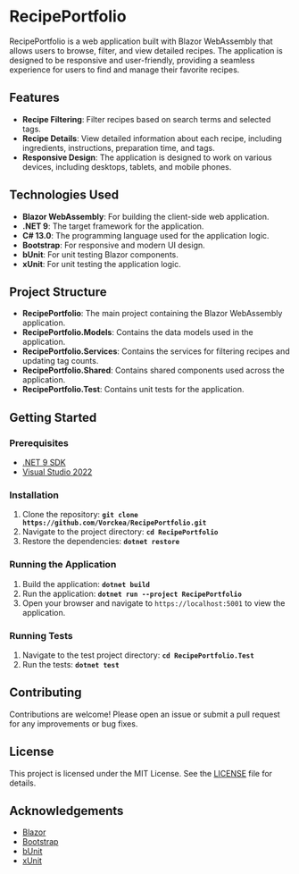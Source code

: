 # RecipePortfolio

RecipePortfolio is a web application built with Blazor WebAssembly that allows users to browse, filter, and view detailed recipes. The application is designed to be responsive and user-friendly, providing a seamless experience for users to find and manage their favorite recipes.

## Features

- **Recipe Filtering**: Filter recipes based on search terms and selected tags.
- **Recipe Details**: View detailed information about each recipe, including ingredients, instructions, preparation time, and tags.
- **Responsive Design**: The application is designed to work on various devices, including desktops, tablets, and mobile phones.

## Technologies Used

- **Blazor WebAssembly**: For building the client-side web application.
- **.NET 9**: The target framework for the application.
- **C# 13.0**: The programming language used for the application logic.
- **Bootstrap**: For responsive and modern UI design.
- **bUnit**: For unit testing Blazor components.
- **xUnit**: For unit testing the application logic.

## Project Structure

- **RecipePortfolio**: The main project containing the Blazor WebAssembly application.
- **RecipePortfolio.Models**: Contains the data models used in the application.
- **RecipePortfolio.Services**: Contains the services for filtering recipes and updating tag counts.
- **RecipePortfolio.Shared**: Contains shared components used across the application.
- **RecipePortfolio.Test**: Contains unit tests for the application.

## Getting Started

### Prerequisites

- [.NET 9 SDK](https://dotnet.microsoft.com/download/dotnet/9.0)
- [Visual Studio 2022](https://visualstudio.microsoft.com/vs/)

### Installation

1. Clone the repository: **`git clone https://github.com/Vorckea/RecipePortfolio.git`**
2. Navigate to the project directory: **`cd RecipePortfolio`**
3. Restore the dependencies: **`dotnet restore`**

### Running the Application

1. Build the application: **`dotnet build`**
2. Run the application: **`dotnet run --project RecipePortfolio`**
3. Open your browser and navigate to `https://localhost:5001` to view the application.

### Running Tests
1. Navigate to the test project directory: **`cd RecipePortfolio.Test`**
2. Run the tests: **`dotnet test`**

## Contributing

Contributions are welcome! Please open an issue or submit a pull request for any improvements or bug fixes.

## License

This project is licensed under the MIT License. See the [LICENSE](LICENSE) file for details.

## Acknowledgements

- [Blazor](https://dotnet.microsoft.com/apps/aspnet/web-apps/blazor)
- [Bootstrap](https://getbootstrap.com/)
- [bUnit](https://bunit.dev/)
- [xUnit](https://xunit.net/)

    
